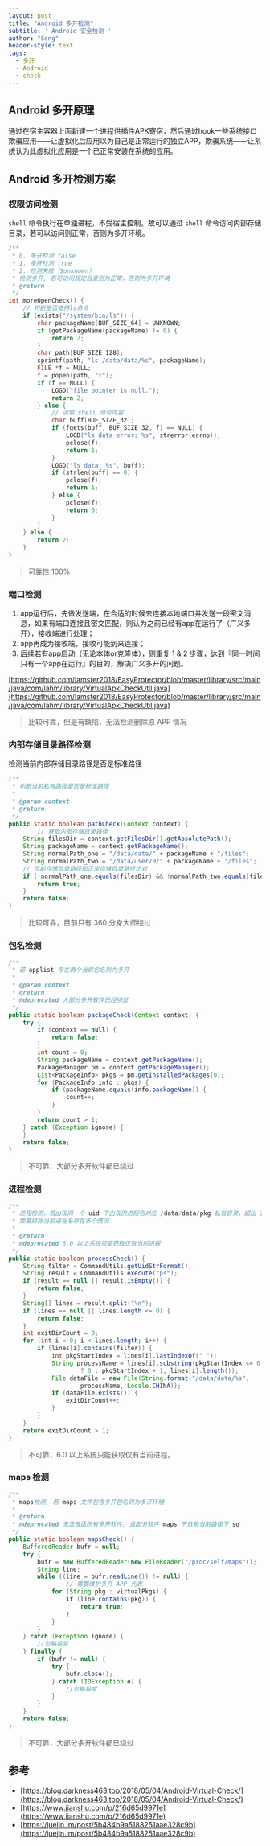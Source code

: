 ```yaml
---
layout: post
title: "Android 多开检测"
subtitle: ' Android 安全检测 '
author: "Song"
header-style: text
tags:
  - 多开
  - Android
  - check
---
```


## Android 多开原理

通过在宿主容器上面新建一个进程供插件APK寄宿，然后通过hook一些系统接口欺骗应用——让虚拟化后应用以为自己是正常运行的独立APP，欺骗系统——让系统认为此虚拟化应用是一个已正常安装在系统的应用。

## Android 多开检测方案

### 权限访问检测

`shell` 命令执行在单独进程，不受宿主控制。故可以通过 `shell` 命令访问内部存储目录，若可以访问则正常，否则为多开环境。

```C
/**
 * 0. 多开检测 false
 * 1. 多开检测 true
 * 2. 检测失败（$unknown）
 * 检测多开, 若可访问规定目录则为正常，否则为多开环境
 * @return
 */
int moreOpenCheck() {
    // 判断是否支持ls命令
    if (exists("/system/bin/ls")) {
        char packageName[BUF_SIZE_64] = UNKNOWN;
        if (getPackageName(packageName) != 0) {
            return 2;
        }
        char path[BUF_SIZE_128];
        sprintf(path, "ls /data/data/%s", packageName);
        FILE *f = NULL;
        f = popen(path, "r");
        if (f == NULL) {
            LOGD("file pointer is null.");
            return 2;
        } else {
            // 读取 shell 命令内容
            char buff[BUF_SIZE_32];
            if (fgets(buff, BUF_SIZE_32, f) == NULL) {
                LOGD("ls data error: %s", strerror(errno));
                pclose(f);
                return 1;
            }
            LOGD("ls data: %s", buff);
            if (strlen(buff) == 0) {
                pclose(f);
                return 1;
            } else {
                pclose(f);
                return 0;
            }
        }
    } else {
        return 2;
    }
}
```

> 可靠性 100%

### 端口检测

1. app运行后，先做发送端，在合适的时候去连接本地端口并发送一段密文消息，如果有端口连接且密文匹配，则认为之前已经有app在运行了（广义多开），接收端进行处理；
2. app再成为接收端，接收可能到来连接；
3. 后续若有app启动（无论本体or克隆体），则重复 1 & 2 步骤，达到『同一时间只有一个app在运行』的目的，解决广义多开的问题。

[https://github.com/lamster2018/EasyProtector/blob/master/library/src/main/java/com/lahm/library/VirtualApkCheckUtil.java](https://github.com/lamster2018/EasyProtector/blob/master/library/src/main/java/com/lahm/library/VirtualApkCheckUtil.java)

> 比较可靠，但是有缺陷，无法检测删除原 APP 情况

### 内部存储目录路径检测

检测当前内部存储目录路径是否是标准路径

```java
/**
 * 判断当前私有路径是否是标准路径
 *
 * @param context
 * @return
 */
public static boolean pathCheck(Context context) {
		// 获取内部存储目录路径
    String filesDir = context.getFilesDir().getAbsolutePath();
    String packageName = context.getPackageName();
    String normalPath_one = "/data/data/" + packageName + "/files";
    String normalPath_two = "/data/user/0/" + packageName + "/files";
    // 当前存储目录路径和正常存储目录路径比对
    if (!normalPath_one.equals(filesDir) && !normalPath_two.equals(filesDir)) {
        return true;
    }
    return false;
}
```

> 比较可靠，目前只有 360 分身大师绕过

### 包名检测

```java
/**
 * 若 applist 存在两个当前包名则为多开
 *
 * @param context
 * @return
 * @deprecated 大部分多开软件已经绕过
 */
public static boolean packageCheck(Context context) {
    try {
        if (context == null) {
            return false;
        }
        int count = 0;
        String packageName = context.getPackageName();
        PackageManager pm = context.getPackageManager();
        List<PackageInfo> pkgs = pm.getInstalledPackages(0);
        for (PackageInfo info : pkgs) {
            if (packageName.equals(info.packageName)) {
                count++;
            }
        }
        return count > 1;
    } catch (Exception ignore) {
    }
    return false;
}
```

> 不可靠，大部分多开软件都已绕过

### 进程检测

```java
/**
 * 进程检测，若出现同一个 uid 下出现的进程名对应 /data/data/pkg 私有目录，超出 1 个则为多开
 * 需要排除当前进程名存在多个情况
 *
 * @return
 * @deprecated 6.0 以上系统只能获取仅有当前进程
 */
public static boolean processCheck() {
    String filter = CommandUtils.getUidStrFormat();
    String result = CommandUtils.execute("ps");
    if (result == null || result.isEmpty()) {
        return false;
    }
    String[] lines = result.split("\n");
    if (lines == null || lines.length <= 0) {
        return false;
    }
    int exitDirCount = 0;
    for (int i = 0; i < lines.length; i++) {
        if (lines[i].contains(filter)) {
            int pkgStartIndex = lines[i].lastIndexOf(" ");
            String processName = lines[i].substring(pkgStartIndex <= 0
                    ? 0 : pkgStartIndex + 1, lines[i].length());
            File dataFile = new File(String.format("/data/data/%s",
                    processName, Locale.CHINA));
            if (dataFile.exists()) {
                exitDirCount++;
            }
        }
    }
    return exitDirCount > 1;
}
```

> 不可靠，6.0 以上系统只能获取仅有当前进程。

### maps 检测

```java
/**
 * maps检测, 若 maps 文件包含多开包名则为多开环境
 *
 * @return
 * @deprecated 无法普适所有多开软件, 且部分软件 maps 不依赖当前路径下 so
 */
public static boolean mapsCheck() {
    BufferedReader bufr = null;
    try {
        bufr = new BufferedReader(new FileReader("/proc/self/maps"));
        String line;
        while ((line = bufr.readLine()) != null) {
        		// 需要维护多开 APP 列表
            for (String pkg : virtualPkgs) {
                if (line.contains(pkg)) {
                    return true;
                }
            }
        }
    } catch (Exception ignore) {
        //忽略异常
    } finally {
        if (bufr != null) {
            try {
                bufr.close();
            } catch (IOException e) {
                //忽略异常
            }
        }
    }
    return false;
}
```

> 不可靠，大部分多开软件都已绕过

## 参考

- [https://blog.darkness463.top/2018/05/04/Android-Virtual-Check/](https://blog.darkness463.top/2018/05/04/Android-Virtual-Check/)
- [https://www.jianshu.com/p/216d65d9971e](https://www.jianshu.com/p/216d65d9971e)
- [https://juejin.im/post/5b484b9a5188251aae328c9b](https://juejin.im/post/5b484b9a5188251aae328c9b)
